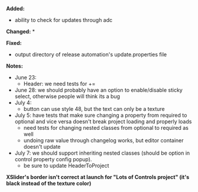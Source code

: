 **Added:**
* ability to check for updates through adc

**Changed:**
* 

**Fixed:**
* output directory of release automation's update.properties file 

**Notes:**
* June 23:
    - Header: we need tests for +=
* June 28: we should probably have an option to enable/disable sticky select, otherwise people will think its a bug
* July 4:
    * button can use style 48, but the text can only be a texture
* July 5: have tests that make sure changing a property from required to optional and vice versa doesn't break project loading and properly loads
    * need tests for changing nested classes from optional to required as well
    * undoing raw value through changelog works, but editor container doesn't update
* July 7: we should support inheriting nested classes (should be option in control property config popup).
    * be sure to update HeaderToProject


**XSlider's border isn't correct at launch for "Lots of Controls project" (it's black instead of the texture color)**